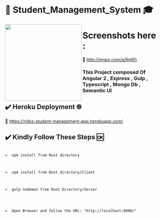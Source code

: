 #  :department_store: Student_Management_System   :mortar_board: 

<a href="http://i.imgur.com/L6EKp0H.png"><img src="http://i.imgur.com/L6EKp0H.png" align="left" width="250"></a>
                                                                                                    
                                                                                                    
                                                                                                    
                                                                                                    
                                                                                                    
                                                                                                    
                                                                                                    
                                                                                                    
# Screenshots here : 
:link: <a>http://imgur.com/a/llmKh</a>
                                                                                                        
                                                                                                        

### This Project composed Of Angular 2 , Express , Gulp , Typescript , Mongo Db , Semantic UI
                                                                                    
##  :heavy_check_mark:  Heroku Deployment   :globe_with_meridians:
                                                                                                                
 :link:   https://ridss-student-management-app.herokuapp.com/ 
  
##  :heavy_check_mark:  Kindly Follow These Steps   :ok:
                                                                         
                                                                          
 
  ```
  
>  npm install from Root directory

                                                                 
                                                                    
>  npm install from Root directory/Client

                                                                    
                                                                      
>  gulp nodemon from Root Directory/Server

                                                                      
                                                           

>  Open Browser and follow the URL: "http://localhost:8080/"


```
